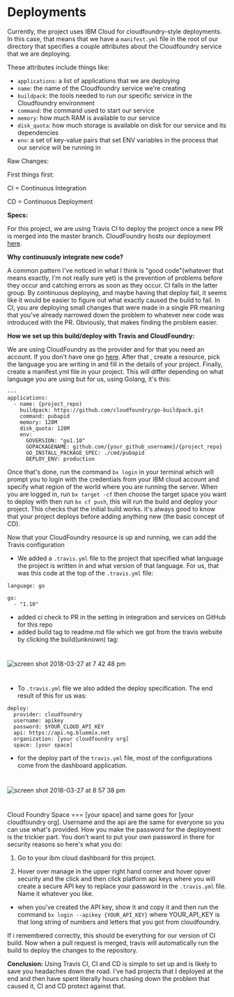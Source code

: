 # Deployments

Currently, the project uses IBM Cloud for cloudfoundry-style deployments. In
this case, that means that we have a `manifest.yml` file in the root of our
directory that specifies a couple attributes about the Cloudfoundry service that
we are deploying.

These attributes include things like:

- `applications`: a list of applications that we are deploying
- `name`: the name of the Cloudfoundry service we're creating
- `buildpack`: the tools needed to run our specific service in the Cloudfoundry
  environment
- `command`: the command used to start our service
- `memory`: how much RAM is available to our service
- `disk_quota`: how much storage is available on disk for our service and its
  dependencies
- `env`: a set of key-value pairs that set ENV variables in the process that our
  service will be running in



Raw Changes:


First things first: 

CI = Continuous Integration

CD = Continuous Deployment 


**Specs:** 

For this project, we are using Travis CI to deploy the project once a new PR is merged into the master branch. CloudFoundry hosts our deployment [here](keep-up-graphql.mybluemix.net).

**Why continuously integrate new code?**

A common pattern I've noticed in what I think is "good code"(whatever that means exactly, I'm not really sure yet)  is the prevention of problems before they occur and catching errors as soon as they occur. CI falls in the latter group. 
By continuous deploying, and maybe having that deploy fail, it seems like it would be easier to figure out what exactly caused the build to fail. In CI, you are deploying small changes that were made in a single PR meaning that you've already narrowed down the problem to whatever new code was introduced with the PR. Obviously, that makes finding the problem easier. 

**How we set up this build/deploy with Travis and CloudFoundry:** 
 
We are using CloudFoundry as the provider and for that you need an account. If you don't have one go [here](http://console.ng.bluemix.net/). After that , create a resource, pick the language you are writing in and fill in the details of your project. Finally, create a manifest.yml file in your project. This will differ depending on what language you are using but for us, using Golang, it's this: 

```
---
applications:
  - name: {project_repo)
    buildpack: https://github.com/cloudfoundry/go-buildpack.git
    command: pubapid
    memory: 128M
    disk_quota: 128M
    env:
      GOVERSION: "go1.10"
      GOPACKAGENAME: github.com/{your_github_username}/{project_repo}
      GO_INSTALL_PACKAGE_SPEC: ./cmd/pubapid
      DEPLOY_ENV: production
```

  Once that's done, run the command `bx login` in your terminal which will prompt you to login with the credentials from your IBM cloud account and specify what region of the world where you are running the server. When you are logged in, run `bx target -cf` then choose the target space you want to deploy with then run `bx cf push`, this will run the build and deploy your project. This checks that the initial build works. it's always good to know that your project deploys before adding anything new (the basic concept of CD). 

Now that your CloudFoundry resource is up and running, we can add the Travis configuration

 - We added a `.travis.yml` file to the project that specified what language the project is written in and what version of that language. For us, that was this code at the top of the `.travis.yml` file: 
 
```
language: go

go:
  - "1.10"
```

- added ci check to PR in the setting in integration and services on GitHub for this repo
- added build tag to readme.md file which we got from the travis website by clicking the build(unknown) tag: 

#
![screen shot 2018-03-27 at 7 42 48 pm](https://user-images.githubusercontent.com/17281178/38002330-2ad3e798-31f7-11e8-9951-48d7b07bdb97.png)
#

- To `.travis.yml` file we also added the deploy specification. The end result of this for us was: 

```
deploy:
  provider: cloudfoundry
  username: apikey
  password: $YOUR_CLOUD_API_KEY
  api: https://api.ng.bluemix.net
  organization: [your cloudfoundry org]
  space: [your space]
``` 

- for the deploy part of the `travis.yml` file, most of the configurations come from the dashboard application. 

#
![screen shot 2018-03-27 at 8 57 38 pm](https://user-images.githubusercontent.com/17281178/38004365-902c9784-3201-11e8-95d6-aff6d057055e.png)
#

Cloud Foundry Space === [your space] and same goes for [your cloudfoundry org]. Username and the api are the same for everyone so you can use what's provided.  How you make the password for the deployment is the trickier part. You don't want to put your own password in there for security reasons so here's what you do:

1. Go to your ibm cloud dashboard for this project.

1. Hover over manage in the upper right hand corner and hover opver security and the click and then click platform api keys where you will create a secure API key to replace your password in the `.travis.yml` file. Name it whatever you like. 
 * when you've created the API key, show it and copy it and then run the command `bx login --apikey {YOUR_API_KEY}` where YOUR_API_KEY is that long string of numbers and letters that you got from cloudfoundry. 

  If i remembered correctly, this should be everything for our version of CI build. Now when a pull request is merged, travis will automatically run the build to deploy the changes to the repository. 


**Conclusion:** 
Using Travis CI, CI and CD is simple to set up and is likely to save you headaches down the road. I've had projects that I deployed at the end and then have spent literally hours chasing down the problem that caused it, CI and CD protect against that.
